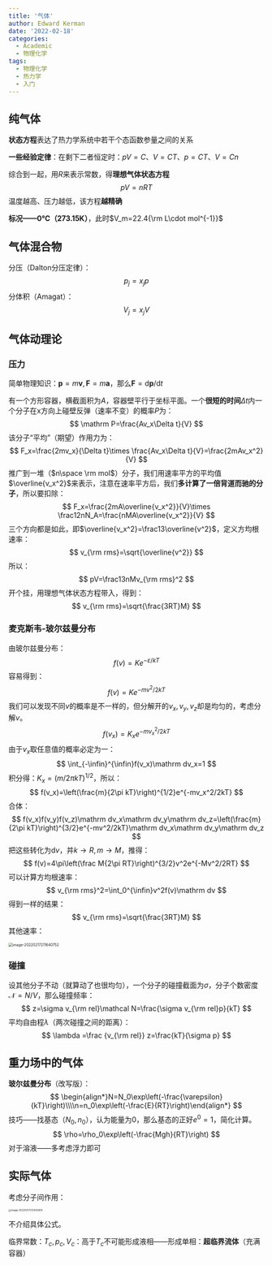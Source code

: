 ```yaml
---
title: '气体'
author: Edward Kerman
date: '2022-02-18'
categories:
  - Academic
  - 物理化学
tags:
  - 物理化学
  - 热力学
  - 入门
---
```


## 纯气体

**状态方程**表达了热力学系统中若干个态函数参量之间的关系

**一些经验定律**：在剩下二者恒定时：$pV=C$、$V=CT$、$p=CT$、$V=Cn$

综合到一起，用$R$来表示常数，得**理想气体状态方程**
$$
pV=nRT
$$
温度越高、压力越低，该方程**越精确**

**标况——0℃（273.15K）**，此时$V_m=22.4{\rm L\cdot mol^{-1}}$

## 气体混合物

分压（Dalton分压定律）：
$$
p_j=x_jp
$$
分体积（Amagat）：
$$
V_j=x_jV
$$

## 气体动理论

### 压力

简单物理知识：$\mathbf p=m\mathbf v,\mathbf F=m\mathbf a$，那么$\mathbf F=\mathrm d\mathbf p/{\mathrm dt}$

有一个方形容器，横截面积为$A$，容器壁平行于坐标平面。一个**很短的时间**$\Delta t$内一个分子在x方向上碰壁反弹（速率不变）的概率$P$为：
$$
\mathrm P=\frac{Av_x\Delta t}{V}
$$
该分子“平均”（期望）作用力为：
$$
F_x=\frac{2mv_x}{\Delta t}\times \frac{Av_x\Delta t}{V}=\frac{2mAv_x^2}{V}
$$
推广到一堆（$n\space \rm mol$）分子，我们用速率平方的平均值$\overline{v_x^2}$来表示，注意在速率平方后，我们**多计算了一倍背道而驰的分子**，所以要扣除：
$$
F_x=\frac{2mA\overline{v_x^2}}{V}\times \frac12nN_A=\frac{nMA\overline{v_x^2}}{V}
$$
三个方向都是如此，即$\overline{v_x^2}=\frac13\overline{v^2}$，定义方均根速率：
$$
v_{\rm rms}=\sqrt{\overline{v^2}}
$$
所以：
$$
pV=\frac13nMv_{\rm rms}^2
$$
开个挂，用理想气体状态方程带入，得到：
$$
v_{\rm rms}=\sqrt{\frac{3RT}M}
$$


### 麦克斯韦-玻尔兹曼分布

由玻尔兹曼分布：
$$
f(v)=Ke^{-\varepsilon/kT}
$$
容易得到：
$$
f(v)=Ke^{-mv^2/2kT}
$$
我们可以发现不同$v$的概率是不一样的，但分解开的$v_x,v_y,v_z$却是均匀的，考虑分解$v$。
$$
f(v_x)=K_xe^{-mv_x^2/2kT}
$$
由于$v_x$取任意值的概率必定为一：
$$
\int_{-\infin}^{\infin}f(v_x)\mathrm dv_x=1
$$
积分得：$K_x=(m/2\pi kT)^{1/2}$，所以：
$$
f(v_x)=\left(\frac{m}{2\pi kT}\right)^{1/2}e^{-mv_x^2/2kT}
$$
合体：
$$
f(v_x)f(v_y)f(v_z)\mathrm dv_x\mathrm dv_y\mathrm dv_z=\left(\frac{m}{2\pi kT}\right)^{3/2}e^{-mv^2/2kT}\mathrm dv_x\mathrm dv_y\mathrm dv_z
$$
把这些转化为$\mathrm dv$，并$k\rightarrow R,m\rightarrow M$，推得：
$$
f(v)=4\pi\left(\frac M{2\pi RT}\right)^{3/2}v^2e^{-Mv^2/2RT}
$$
可以计算方均根速率：
$$
v_{\rm rms}^2=\int_0^{\infin}v^2f(v)\mathrm dv
$$
得到一样的结果：
$$
v_{\rm rms}=\sqrt{\frac{3RT}M}
$$
其他速率：

<img src="https://tva1.sinaimg.cn/large/e6c9d24ely1gzgtku2flqj20pa0f4q3r.jpg" alt="image-20220217211640752" style="zoom:50%;" />

### 碰撞

设其他分子不动（就算动了也很均匀），一个分子的碰撞截面为$\sigma$，分子个数密度$\mathcal N=N/V$，那么碰撞频率：
$$
z=\sigma v_{\rm rel}\mathcal N=\frac{\sigma v_{\rm rel}p}{kT}
$$
平均自由程$\lambda$（两次碰撞之间的距离）：
$$
\lambda =\frac {v_{\rm rel}} z=\frac{kT}{\sigma p}
$$

## 重力场中的气体

**玻尔兹曼分布**（改写版）：
$$
\begin{align*}N=N_0\exp\left(-\frac{\varepsilon}{kT}\right)\\\\n=n_0\exp\left(-\frac{E}{RT}\right)\end{align*}
$$
技巧——找基态（$N_0,n_0$），认为能量为$0$，那么基态的正好$e^0=1$，简化计算。
$$
\rho=\rho_0\exp\left(-\frac{Mgh}{RT}\right)
$$
对于溶液——多考虑浮力即可

## 实际气体

考虑分子间作用：

<img src="https://tva1.sinaimg.cn/large/e6c9d24ely1gzgtt5pu34j20ow0f40tq.jpg" alt="image-20220217212442909" style="zoom:33%;" />

不介绍具体公式。

临界常数：$T_c,p_c,V_c$：高于$T_c$不可能形成液相——形成单相：**超临界流体**（充满容器）

